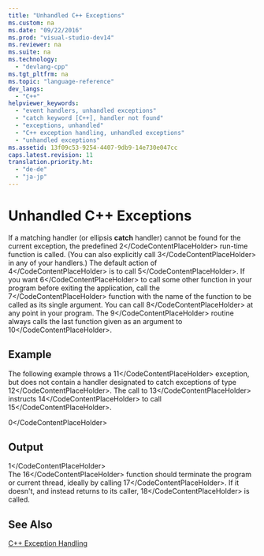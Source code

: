 ```yaml
---
title: "Unhandled C++ Exceptions"
ms.custom: na
ms.date: "09/22/2016"
ms.prod: "visual-studio-dev14"
ms.reviewer: na
ms.suite: na
ms.technology: 
  - "devlang-cpp"
ms.tgt_pltfrm: na
ms.topic: "language-reference"
dev_langs: 
  - "C++"
helpviewer_keywords: 
  - "event handlers, unhandled exceptions"
  - "catch keyword [C++], handler not found"
  - "exceptions, unhandled"
  - "C++ exception handling, unhandled exceptions"
  - "unhandled exceptions"
ms.assetid: 13f09c53-9254-4407-9db9-14e730e047cc
caps.latest.revision: 11
translation.priority.ht: 
  - "de-de"
  - "ja-jp"
---
```

# Unhandled C++ Exceptions
If a matching handler (or ellipsis **catch** handler) cannot be found for the current exception, the predefined <CodeContentPlaceHolder>2\</CodeContentPlaceHolder> run-time function is called. (You can also explicitly call <CodeContentPlaceHolder>3\</CodeContentPlaceHolder> in any of your handlers.) The default action of <CodeContentPlaceHolder>4\</CodeContentPlaceHolder> is to call <CodeContentPlaceHolder>5\</CodeContentPlaceHolder>. If you want <CodeContentPlaceHolder>6\</CodeContentPlaceHolder> to call some other function in your program before exiting the application, call the <CodeContentPlaceHolder>7\</CodeContentPlaceHolder> function with the name of the function to be called as its single argument. You can call <CodeContentPlaceHolder>8\</CodeContentPlaceHolder> at any point in your program. The <CodeContentPlaceHolder>9\</CodeContentPlaceHolder> routine always calls the last function given as an argument to <CodeContentPlaceHolder>10\</CodeContentPlaceHolder>.  
  
## Example  
 The following example throws a <CodeContentPlaceHolder>11\</CodeContentPlaceHolder> exception, but does not contain a handler designated to catch exceptions of type <CodeContentPlaceHolder>12\</CodeContentPlaceHolder>. The call to <CodeContentPlaceHolder>13\</CodeContentPlaceHolder> instructs <CodeContentPlaceHolder>14\</CodeContentPlaceHolder> to call <CodeContentPlaceHolder>15\</CodeContentPlaceHolder>.  
  
<CodeContentPlaceHolder>0\</CodeContentPlaceHolder>  
## Output  
  
<CodeContentPlaceHolder>1\</CodeContentPlaceHolder>  
 The <CodeContentPlaceHolder>16\</CodeContentPlaceHolder> function should terminate the program or current thread, ideally by calling <CodeContentPlaceHolder>17\</CodeContentPlaceHolder>. If it doesn't, and instead returns to its caller, <CodeContentPlaceHolder>18\</CodeContentPlaceHolder> is called.  
  
## See Also  
 [C++ Exception Handling](../vs140/c---exception-handling.md)